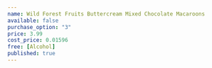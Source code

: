 ```yaml
---
name: Wild Forest Fruits Buttercream Mixed Chocolate Macaroons
available: false
purchase_option: "3"
price: 3.99
cost_price: 0.01596
free: [Alcohol]
published: true
---
```

